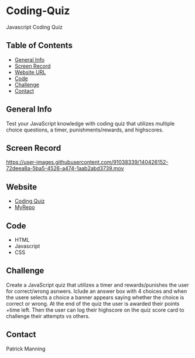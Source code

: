 # Coding-Quiz
Javascript Coding Quiz

## Table of Contents

* [General Info](#general-info)
* [Screen Record](#screen-record)
* [Website URL](#website-URL)
* [Code](#code)
* [Challenge](#challenge)
* [Contact](#contact)

## General Info
Test your JavaScript knowledge with coding quiz that utilizes multiple choice questions, a timer, punishments/rewards, and highscores.

## Screen Record
https://user-images.githubusercontent.com/91038339/140426152-72deea8a-5ba5-4526-a474-1aab2abd3739.mov

## Website
* [Coding Quiz](https://pmanning901.github.io/Coding-Quiz/)
* [MyRepo](https://github.com/pmanning901/Coding-Quiz)

## Code

* HTML
* Javascript
* CSS

## Challenge
Create a JavaScript quiz that utilizes a timer and rewards/punishes  the user for correct/wrong asnwers. Iclude an answer box with 4 choices and when the usere selects a choice a banner appears saying whether the choice is correct or wrong. At the end of the quiz the user is awarded their points +time left. Then the user can log their highscore on the quiz score card to challenge their attempts vs others.

## Contact
Patrick Manning
